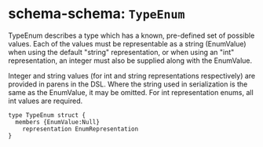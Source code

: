 # schema-schema: `TypeEnum`

TypeEnum describes a type which has a known, pre-defined set of possible
values. Each of the values must be representable as a string (EnumValue)
when using the default "string" representation, or when using an "int"
representation, an integer must also be supplied along with the EnumValue.

Integer and string values (for int and string representations respectively)
are provided in parens in the DSL. Where the string used in serialization is
the same as the EnumValue, it may be omitted. For int representation enums,
all int values are required.


```ipldsch
type TypeEnum struct {
  members {EnumValue:Null}
	representation EnumRepresentation
}
```

